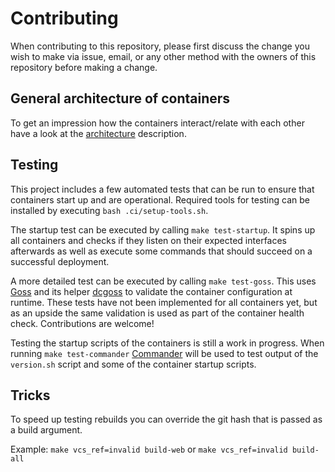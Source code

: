 # Contributing

When contributing to this repository, please first discuss the change you wish to make via issue, email, or any other method with the owners of this repository before making a change.

## General architecture of containers

To get an impression how the containers interact/relate with each other have a look at the [architecture](ARCHITECTURE.md) description.

## Testing

This project includes a few automated tests that can be run to ensure that containers start up and are operational. Required tools for testing can be installed by executing `bash .ci/setup-tools.sh`.

The startup test can be executed by calling `make test-startup`. It spins up all containers and checks if they listen on their expected interfaces afterwards as well as execute some commands that should succeed on a successful deployment.

A more detailed test can be executed by calling `make test-goss`. This uses [Goss](https://github.com/aelsabbahy/goss) and its helper [dcgoss](https://github.com/aelsabbahy/goss/tree/master/extras/dcgoss) to validate the container configuration at runtime. These tests have not been implemented for all containers yet, but as an upside the same validation is used as part of the container health check. Contributions are welcome!

Testing the startup scripts of the containers is still a work in progress. When running `make test-commander` [Commander](https://github.com/SimonBaeumer/commander) will be used to test output of the `version.sh` script and some of the container startup scripts.

## Tricks

To speed up testing rebuilds you can override the git hash that is passed as a build argument.

Example: `make vcs_ref=invalid build-web` or `make vcs_ref=invalid build-all`
